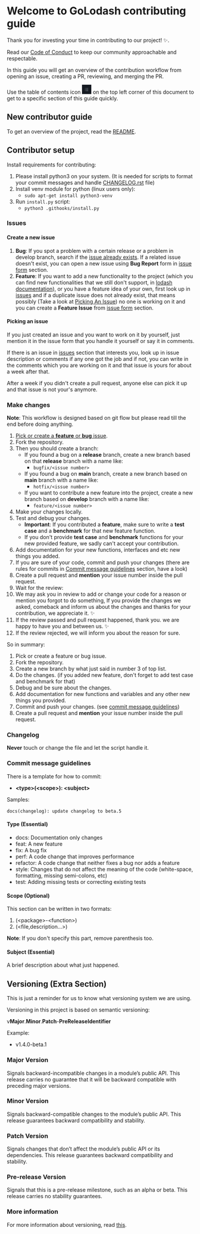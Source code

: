 # Welcome to GoLodash contributing guide

Thank you for investing your time in contributing to our project! :sparkles:. 

Read our [Code of Conduct](/CODE_OF_CONDUCT.md) to keep our community approachable and respectable.

In this guide you will get an overview of the contribution workflow from opening an issue, creating a PR, reviewing, and merging the PR.

Use the table of contents icon <img src="./images/table-of-contents.png" width="25" height="25" /> on the top left corner of this document to get to a specific section of this guide quickly.

## New contributor guide

To get an overview of the project, read the [README](/README.md).

## Contributor setup

Install requirements for contributing:
1. Please install python3 on your system. (It is needed for scripts to format your commit messages and handle [CHANGELOG.rst](/CHANGELOG.rst) file)
2. Install venv module for python (linux users only):
   - `sudo apt-get install python3-venv`
3. Run `install.py` script:
   - `python3 .githooks/install.py`

### Issues

#### Create a new issue

1. **Bug**: If you spot a problem with a certain release or a problem in develop branch, search if the [issue already exists](https://github.com/golodash/docs/issues). If a related issue doesn't exist, you can open a new issue using **Bug Report** form in [issue form](https://github.com/golodash/docs/issues/new/choose) section.
2. **Feature**: If you want to add a new functionality to the project (which you can find new functionalities that we still don't support, in [lodash documentation](https://lodash.com/docs/latest)), or you have a feature idea of your own, first look up in [issues](https://github.com/golodash/docs/issues) and if a duplicate issue does not already exist, that means possibly (Take a look at [Picking An Issue](#picking-an-issue)) no one is working on it and you can create a **Feature Issue** from [issue form](https://github.com/golodash/docs/issues/new/choose) section.

#### Picking an issue

If you just created an issue and you want to work on it by yourself, just mention it in the issue form that you handle it yourself or say it in comments.

If there is an issue in [issues](https://github.com/golodash/docs/issues) section that interests you, look up in issue description or comments if any one got the job and if not, you can write in the comments which you are working on it and that issue is yours for about a week after that.

After a week if you didn't create a pull request, anyone else can pick it up and that issue is not your's anymore.

### Make changes

**Note**: This workflow is designed based on git flow but please read till the end before doing anything.
1. [Pick or create a **feature** or **bug** issue](#issues).
2. Fork the repository.
3. Then you should create a branch:
   - If you found a bug on a **release** branch, create a new branch based on that **release** branch with a name like:
     - `bugfix/<issue number>`
   - If you found a bug on **main** branch, create a new branch based on **main** branch with a name like:
     - `hotfix/<issue number>`
   - If you want to contribute a new feature into the project, create a new branch based on **develop** branch with a name like:
     - `feature/<issue number>`
4. Make your changes locally.
5. Test and debug your changes.
   - **Important**: If you contributed a **feature**, make sure to write a **test case** and a **benchmark** for that new feature function.
   - If you don't provide **test case** and **benchmark** functions for your new provided feature, we sadly can't accept your contribution.
6. Add documentation for your new functions, interfaces and etc new things you added.
7.  If you are sure of your code, commit and push your changes (there are rules for commits in [Commit message guidelines](#commit-message-guidelines) section, have a look)
8.  Create a pull request and **mention** your issue number inside the pull request.
9.  Wait for the review:
   1.  We may ask you in review to add or change your code for a reason or mention you forgot to do something, If you provide the changes we asked, comeback and inform us about the changes and thanks for your contribution, we appreciate it. ✨
   2.  If the review passed and pull request happened, thank you. we are happy to have you and between us. ✨
   3.  If the review rejected, we will inform you about the reason for sure.

So in summary:
1. Pick or create a feature or bug issue.
2. Fork the repository.
3. Create a new branch by what just said in number 3 of top list.
4. Do the changes. (if you added new feature, don't forget to add test case and benchmark for that)
5. Debug and be sure about the changes.
6. Add documentation for new functions and variables and any other new things you provided.
7. Commit and push your changes. (see [commit message guidelines](#commit-message-guidelines))
8. Create a pull request and **mention** your issue number inside the pull request.

### Changelog

**Never** touch or change the file and let the script handle it.

### Commit message guidelines

There is a template for how to commit:

- **\<type>(\<scope>): \<subject>**

Samples:

```
docs(changelog): update changelog to beta.5
```

#### Type (Essential)

* docs: Documentation only changes
* feat: A new feature
* fix: A bug fix
* perf: A code change that improves performance
* refactor: A code change that neither fixes a bug nor adds a feature
* style: Changes that do not affect the meaning of the code (white-space, formatting, missing semi-colons, etc)
* test: Adding missing tests or correcting existing tests

#### Scope (Optional)

This section can be written in two formats:
1. (\<package>-\<function>)
2. (\<file,description...>)

**Note**: If you don't specify this part, remove parenthesis too.

#### Subject (Essential)

A brief description about what just happened.

## Versioning (Extra Section)

This is just a reminder for us to know what versioning system we are using.

Versioning in this project is based on semantic versioning:

v**Major**.**Minor**.**Patch**-**PreReleaseIdentifier**

Example:
- v1.4.0-beta.1

### Major Version

Signals backward-incompatible changes in a module’s public API. This release carries no guarantee that it will be backward compatible with preceding major versions.

### Minor Version

Signals backward-compatible changes to the module’s public API. This release guarantees backward compatibility and stability.

### Patch Version

Signals changes that don’t affect the module’s public API or its dependencies. This release guarantees backward compatibility and stability.

### Pre-release Version

Signals that this is a pre-release milestone, such as an alpha or beta. This release carries no stability guarantees.

### More information

For more information about versioning, read [this](https://go.dev/doc/modules/version-numbers).